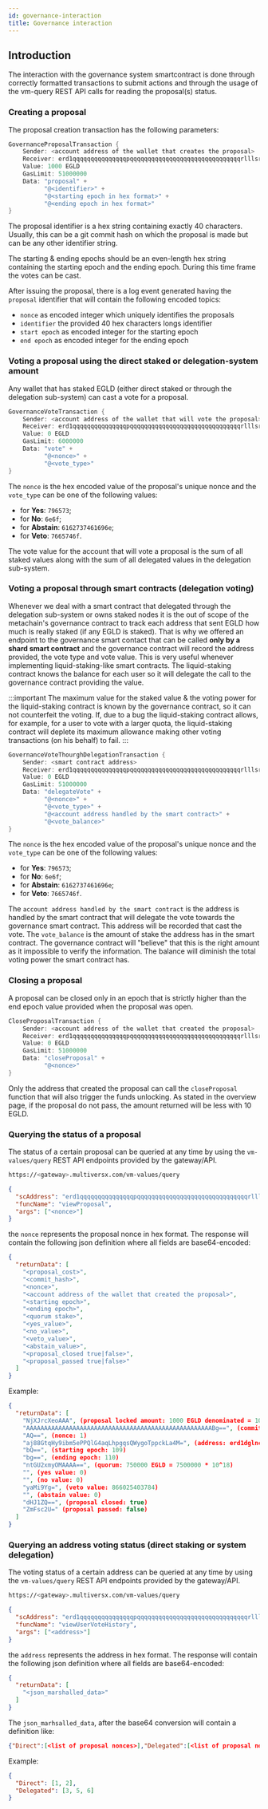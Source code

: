 ```yaml
---
id: governance-interaction
title: Governance interaction
---
```


[comment]: # (mx-context-auto)

## Introduction

The interaction with the governance system smartcontract is done through correctly formatted transactions to submit actions and through the usage of the vm-query REST API calls for reading the proposal(s) status.

### Creating a proposal

The proposal creation transaction has the following parameters:

```rust
GovernanceProposalTransaction {
    Sender: <account address of the wallet that creates the proposal>
    Receiver: erd1qqqqqqqqqqqqqqqpqqqqqqqqqqqqqqqqqqqqqqqqqqqqqqqrlllsrujgla
    Value: 1000 EGLD
    GasLimit: 51000000
    Data: "proposal" +
          "@<identifier>" +
          "@<starting epoch in hex format>" +
          "@<ending epoch in hex format>"
}
```

The proposal identifier is a hex string containing exactly 40 characters. Usually, this can be a git commit hash on which the proposal is made but can be any other identifier string.  

The starting & ending epochs should be an even-length hex string containing the starting epoch and the ending epoch. During this time frame the votes can be cast.

After issuing the proposal, there is a log event generated having the `proposal` identifier that will contain the following encoded topics:

- `nonce` as encoded integer which uniquely identifies the proposals 
- `identifier` the provided 40 hex characters longs identifier
- `start epoch` as encoded integer for the starting epoch
- `end epoch` as encoded integer for the ending epoch

### Voting a proposal using the direct staked or delegation-system amount

Any wallet that has staked EGLD (either direct staked or through the delegation sub-system) can cast a vote for a proposal.
```rust
GovernanceVoteTransaction {
    Sender: <account address of the wallet that will vote the proposal>
    Receiver: erd1qqqqqqqqqqqqqqqpqqqqqqqqqqqqqqqqqqqqqqqqqqqqqqqrlllsrujgla
    Value: 0 EGLD
    GasLimit: 6000000
    Data: "vote" +
          "@<nonce>" +
          "@<vote_type>"
}
```

The `nonce` is the hex encoded value of the proposal's unique nonce and the `vote_type` can be one of the following values:
- for **Yes**: `796573`;
- for **No**: `6e6f`;
- for **Abstain**: `6162737461696e`;
- for **Veto**: `7665746f`.

The vote value for the account that will vote a proposal is the sum of all staked values along with the sum of all delegated values in the delegation sub-system. 

### Voting a proposal through smart contracts (delegation voting)

Whenever we deal with a smart contract that delegated through the delegation sub-system or owns staked nodes it is the out of scope of the metachain's governance contract to track each address that sent EGLD how much is really staked (if any EGLD is staked).
That is why we offered an endpoint to the governance smart contact that can be called **only by a shard smart contract** and the governance contract will record the address provided, the vote type and vote value.
This is very useful whenever implementing liquid-staking-like smart contracts. The liquid-staking contract knows the balance for each user so it will delegate the call to the governance contract providing the value.

:::important
The maximum value for the staked value & the voting power for the liquid-staking contract is known by the governance contract, so it can not counterfeit the voting. If, due to a bug the liquid-staking contract allows, for example, for a user to vote with a larger quota, the liquid-staking contract will deplete its maximum allowance making other voting transactions (on his behalf) to fail.
:::

```rust
GovernanceVoteThourghDelegationTransaction {
    Sender: <smart contract address>
    Receiver: erd1qqqqqqqqqqqqqqqpqqqqqqqqqqqqqqqqqqqqqqqqqqqqqqqrlllsrujgla
    Value: 0 EGLD
    GasLimit: 51000000
    Data: "delegateVote" +
          "@<nonce>" +
          "@<vote_type>" +
          "@<account address handled by the smart contract>" + 
          "@<vote_balance>" 
}
```

The `nonce` is the hex encoded value of the proposal's unique nonce and the `vote_type` can be one of the following values:
- for **Yes**: `796573`;
- for **No**: `6e6f`;
- for **Abstain**: `6162737461696e`;
- for **Veto**: `7665746f`.

The `account address handled by the smart contract` is the address is handled by the smart contract that will delegate the vote towards the governance smart contract. This address will be recorded that cast the vote.
The `vote_balance` is the amount of stake the address has in the smart contract. The governance contract will "believe" that this is the right amount as it impossible to verify the information. The balance will diminish the total voting power the smart contract has. 

### Closing a proposal

A proposal can be closed only in an epoch that is strictly higher than the end epoch value provided when the proposal was open.

```rust
CloseProposalTransaction {
    Sender: <account address of the wallet that created the proposal>
    Receiver: erd1qqqqqqqqqqqqqqqpqqqqqqqqqqqqqqqqqqqqqqqqqqqqqqqrlllsrujgla
    Value: 0 EGLD
    GasLimit: 51000000
    Data: "closeProposal" +
          "@<nonce>"
}
```

Only the address that created the proposal can call the `closeProposal` function that will also trigger the funds unlocking. As stated in the overview page, if the proposal do not pass, the amount returned will be less with 10 EGLD.

### Querying the status of a proposal

The status of a certain proposal can be queried at any time by using the `vm-values/query` REST API endpoints provided by the gateway/API.

```bash
https://<gateway>.multiversx.com/vm-values/query
```

```json
{
  "scAddress": "erd1qqqqqqqqqqqqqqqpqqqqqqqqqqqqqqqqqqqqqqqqqqqqqqqrlllsrujgla",
  "funcName": "viewProposal",
  "args": ["<nonce>"]
}
```

the `nonce` represents the proposal nonce in hex format. The response will contain the following json definition where all fields are base64-encoded:

```json
{
  "returnData": [
    "<proposal_cost>",
    "<commit_hash>",
    "<nonce>",
    "<account address of the wallet that created the proposal>",
    "<starting epoch>",
    "<ending epoch>",
    "<quorum stake>",
    "<yes_value>",
    "<no_value>",
    "<veto_value>",
    "<abstain_value>",
    "<proposal_closed true|false>",
    "<proposal_passed true|false>"
  ]
}
```

Example:
```json
{
  "returnData": [
    "NjXJrcXeoAAA", (proposal locked amount: 1000 EGLD denominated = 1000 * 10^18)
    "AAAAAAAAAAAAAAAAAAAAAAAAAAAAAAAAAAAAAAAAAAAAAAAAAAAABg==", (commit hash: 0x0000...006)
    "AQ==", (nonce: 1)
    "aj88GtqHy9ibm5ePPQlG4aqLhpgqsQWygoTppckLa4M=", (address: erd1dglncxk6sl9a3xumj78n6z2xux4ghp5c92cstv5zsn56tjgtdwpsk46qrs)
    "bQ==", (starting epoch: 109)
    "bg==", (ending epoch: 110)
    "ntGU2xmyOMAAAA==", (quorum: 750000 EGLD = 7500000 * 10^18)
    "", (yes value: 0)
    "", (no value: 0)
    "yaMi9Yg=", (veto value: 866025403784)
    "", (abstain value: 0)
    "dHJ1ZQ==", (proposal closed: true)
    "ZmFsc2U=" (proposal passed: false)
  ]
}
```


### Querying an address voting status (direct staking or system delegation)

The voting status of a certain address can be queried at any time by using the `vm-values/query` REST API endpoints provided by the gateway/API.

```bash
https://<gateway>.multiversx.com/vm-values/query
```

```json
{
  "scAddress": "erd1qqqqqqqqqqqqqqqpqqqqqqqqqqqqqqqqqqqqqqqqqqqqqqqrlllsrujgla",
  "funcName": "viewUserVoteHistory",
  "args": ["<address>"]
}
```

the `address` represents the address in hex format. The response will contain the following json definition where all fields are base64-encoded:

```json
{
  "returnData": [
    "<json_marshalled_data>"
  ]
}
```

The `json_marhsalled_data`, after the base64 conversion will contain a definition like:

```json 
{"Direct":[<list of proposal nonces>],"Delegated":[<list of proposal nonces>]}
```

Example:
```json
{
  "Direct": [1, 2],
  "Delegated": [3, 5, 6]
}
```

